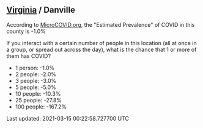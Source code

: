 
## [Virginia](/united-states/virginia) / Danville

According to [MicroCOVID.org](http://microcovid.org),
the "Estimated Prevalence" of COVID in this county is -1.0%

If you interact with a certain number of people in this location
(all at once in a group, or spread out across the day), what is the chance that
1 or more of them has COVID?

- 1 person: -1.0%
- 2 people: -2.0%
- 3 people: -3.0%
- 5 people: -5.0%
- 10 people: -10.3%
- 25 people: -27.8%
- 100 people: -167.2%

Last updated: 2021-03-15 00:22:58.727700 UTC

